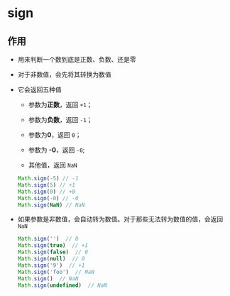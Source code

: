 # sign

## 作用

  - 用来判断一个数到底是正数、负数、还是零

  - 对于非数值，会先将其转换为数值

  - 它会返回五种值

      - 参数为**正数**，返回 `+1`；

      - 参数为**负数**，返回 `-1`；

      - 参数为**0**，返回 `0`；

      - 参数为 **-0**，返回 `-0`;

      - 其他值，返回 `NaN`

    ```js
    Math.sign(-5) // -1
    Math.sign(5) // +1
    Math.sign(0) // +0
    Math.sign(-0) // -0
    Math.sign(NaN) // NaN
    ```

  - 如果参数是非数值，会自动转为数值。对于那些无法转为数值的值，会返回 `NaN`

    ```js
    Math.sign('')  // 0
    Math.sign(true)  // +1
    Math.sign(false)  // 0
    Math.sign(null)  // 0
    Math.sign('9')  // +1
    Math.sign('foo')  // NaN
    Math.sign()  // NaN
    Math.sign(undefined)  // NaN
    ```
